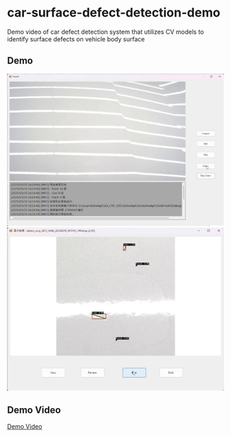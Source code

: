 # car-surface-defect-detection-demo
Demo video of car defect detection system that utilizes CV models to identify surface defects on vehicle body surface
## Demo 
![UI](https://github.com/ychien-lin/car-surface-defect-detection-demo/blob/main/demo_1.png)
![UI](https://github.com/ychien-lin/car-surface-defect-detection-demo/blob/main/demo_2.png)
## Demo Video
[Demo Video](https://drive.google.com/file/d/1wGnNrKzB_5JUumGrklRMxHixv0l1uw1-/view?usp=sharing)
